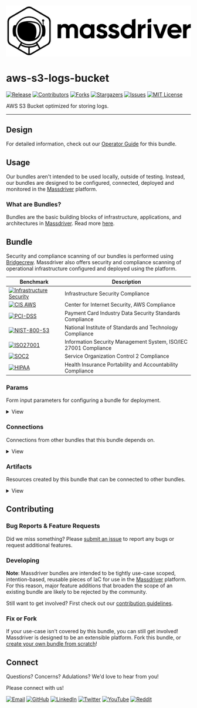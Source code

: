 [![Massdriver][logo]][website]

# aws-s3-logs-bucket

[![Release][release_shield]][release_url]
[![Contributors][contributors_shield]][contributors_url]
[![Forks][forks_shield]][forks_url]
[![Stargazers][stars_shield]][stars_url]
[![Issues][issues_shield]][issues_url]
[![MIT License][license_shield]][license_url]


AWS S3 Bucket optimized for storing logs.


---

## Design

For detailed information, check out our [Operator Guide](operator.mdx) for this bundle.

## Usage

Our bundles aren't intended to be used locally, outside of testing. Instead, our bundles are designed to be configured, connected, deployed and monitored in the [Massdriver][website] platform.

### What are Bundles?

Bundles are the basic building blocks of infrastructure, applications, and architectures in [Massdriver][website]. Read more [here](https://docs.massdriver.cloud/concepts/bundles).

## Bundle


<!-- COMPLIANCE:START -->

Security and compliance scanning of our bundles is performed using [Bridgecrew](https://www.bridgecrew.cloud/). Massdriver also offers security and compliance scanning of operational infrastructure configured and deployed using the platform.

| Benchmark | Description |
|--------|---------------|
| [![Infrastructure Security](https://www.bridgecrew.cloud/badges/github/massdriver-cloud/aws-s3-logs-bucket/general)](https://www.bridgecrew.cloud/link/badge?vcs=github&fullRepo=massdriver-cloud%2Faws-s3-logs-bucket&benchmark=INFRASTRUCTURE+SECURITY) | Infrastructure Security Compliance |
| [![CIS AWS](https://www.bridgecrew.cloud/badges/github/massdriver-cloud/aws-s3-logs-bucket/cis_aws)](https://www.bridgecrew.cloud/link/badge?vcs=github&fullRepo=massdriver-cloud%2Faws-s3-logs-bucket&benchmark=CIS+AWS+V1.2) | Center for Internet Security, AWS Compliance |
| [![PCI-DSS](https://www.bridgecrew.cloud/badges/github/massdriver-cloud/aws-s3-logs-bucket/pci)](https://www.bridgecrew.cloud/link/badge?vcs=github&fullRepo=massdriver-cloud%2Faws-s3-logs-bucket&benchmark=PCI-DSS+V3.2) | Payment Card Industry Data Security Standards Compliance |
| [![NIST-800-53](https://www.bridgecrew.cloud/badges/github/massdriver-cloud/aws-s3-logs-bucket/nist)](https://www.bridgecrew.cloud/link/badge?vcs=github&fullRepo=massdriver-cloud%2Faws-s3-logs-bucket&benchmark=NIST-800-53) | National Institute of Standards and Technology Compliance |
| [![ISO27001](https://www.bridgecrew.cloud/badges/github/massdriver-cloud/aws-s3-logs-bucket/iso)](https://www.bridgecrew.cloud/link/badge?vcs=github&fullRepo=massdriver-cloud%2Faws-s3-logs-bucket&benchmark=ISO27001) | Information Security Management System, ISO/IEC 27001 Compliance |
| [![SOC2](https://www.bridgecrew.cloud/badges/github/massdriver-cloud/aws-s3-logs-bucket/soc2)](https://www.bridgecrew.cloud/link/badge?vcs=github&fullRepo=massdriver-cloud%2Faws-s3-logs-bucket&benchmark=SOC2)| Service Organization Control 2 Compliance |
| [![HIPAA](https://www.bridgecrew.cloud/badges/github/massdriver-cloud/aws-s3-logs-bucket/hipaa)](https://www.bridgecrew.cloud/link/badge?vcs=github&fullRepo=massdriver-cloud%2Faws-s3-logs-bucket&benchmark=HIPAA) | Health Insurance Portability and Accountability Compliance |

<!-- COMPLIANCE:END -->

### Params

Form input parameters for configuring a bundle for deployment.

<details>
<summary>View</summary>

<!-- PARAMS:START -->
## Properties

- **`bucket`** *(object)*
  - **`region`** *(string)*: AWS Region to provision in.

    Examples:
    ```json
    "us-west-2"
    ```

## Examples

  ```json
  {
      "__name": "Default",
      "bucket": {
          "region": "us-west-2"
      }
  }
  ```

<!-- PARAMS:END -->

</details>

### Connections

Connections from other bundles that this bundle depends on.

<details>
<summary>View</summary>

<!-- CONNECTIONS:START -->
## Properties

- **`aws_authentication`** *(object)*: . Cannot contain additional properties.
  - **`data`** *(object)*
    - **`arn`** *(string)*: Amazon Resource Name.

      Examples:
      ```json
      "arn:aws:rds::ACCOUNT_NUMBER:db/prod"
      ```

      ```json
      "arn:aws:ec2::ACCOUNT_NUMBER:vpc/vpc-foo"
      ```

    - **`external_id`** *(string)*: An external ID is a piece of data that can be passed to the AssumeRole API of the Security Token Service (STS). You can then use the external ID in the condition element in a role's trust policy, allowing the role to be assumed only when a certain value is present in the external ID.
  - **`specs`** *(object)*
    - **`aws`** *(object)*: .
      - **`region`** *(string)*: AWS Region to provision in.

        Examples:
        ```json
        "us-west-2"
        ```

      - **`resource`** *(string)*
      - **`service`** *(string)*
      - **`zone`** *(string)*: AWS Availability Zone.

        Examples:
<!-- CONNECTIONS:END -->

</details>

### Artifacts

Resources created by this bundle that can be connected to other bundles.

<details>
<summary>View</summary>

<!-- ARTIFACTS:START -->
## Properties

- **`bucket`** *(object)*: Cannot contain additional properties.
  - **`data`** *(object)*
    - **`infrastructure`** *(object)*
      - **`arn`** *(string)*: Amazon Resource Name.

        Examples:
        ```json
        "arn:aws:rds::ACCOUNT_NUMBER:db/prod"
        ```

        ```json
        "arn:aws:ec2::ACCOUNT_NUMBER:vpc/vpc-foo"
        ```

    - **`security`** *(object)*: Informs downstream services of network and/or IAM policies. Cannot contain additional properties.
      - **`iam`** *(object)*: IAM Policies. Cannot contain additional properties.
        - **`^[a-z-/]+$`** *(object)*
          - **`policy_arn`** *(string)*: AWS IAM policy ARN.

            Examples:
            ```json
            "arn:aws:rds::ACCOUNT_NUMBER:db/prod"
            ```

            ```json
            "arn:aws:ec2::ACCOUNT_NUMBER:vpc/vpc-foo"
            ```

      - **`network`** *(object)*: AWS security group rules to inform downstream services of ports to open for communication. Cannot contain additional properties.
        - **`^[a-z-]+$`** *(object)*
          - **`arn`** *(string)*: Amazon Resource Name.

            Examples:
            ```json
            "arn:aws:rds::ACCOUNT_NUMBER:db/prod"
            ```

            ```json
            "arn:aws:ec2::ACCOUNT_NUMBER:vpc/vpc-foo"
            ```

          - **`port`** *(integer)*: Port number. Minimum: `0`. Maximum: `65535`.
          - **`protocol`** *(string)*: Must be one of: `['tcp', 'udp']`.
  - **`specs`** *(object)*
    - **`aws`** *(object)*: .
      - **`region`** *(string)*: AWS Region to provision in.

        Examples:
        ```json
        "us-west-2"
        ```

      - **`resource`** *(string)*
      - **`service`** *(string)*
      - **`zone`** *(string)*: AWS Availability Zone.

        Examples:
<!-- ARTIFACTS:END -->

</details>

## Contributing

<!-- CONTRIBUTING:START -->

### Bug Reports & Feature Requests

Did we miss something? Please [submit an issue](https://github.com/massdriver-cloud/aws-s3-logs-bucket/issues) to report any bugs or request additional features.

### Developing

**Note**: Massdriver bundles are intended to be tightly use-case scoped, intention-based, reusable pieces of IaC for use in the [Massdriver][website] platform. For this reason, major feature additions that broaden the scope of an existing bundle are likely to be rejected by the community.

Still want to get involved? First check out our [contribution guidelines](https://docs.massdriver.cloud/bundles/contributing).

### Fix or Fork

If your use-case isn't covered by this bundle, you can still get involved! Massdriver is designed to be an extensible platform. Fork this bundle, or [create your own bundle from scratch](https://docs.massdriver.cloud/bundles/development)!

<!-- CONTRIBUTING:END -->

## Connect

<!-- CONNECT:START -->

Questions? Concerns? Adulations? We'd love to hear from you!

Please connect with us!

[![Email][email_shield]][email_url]
[![GitHub][github_shield]][github_url]
[![LinkedIn][linkedin_shield]][linkedin_url]
[![Twitter][twitter_shield]][twitter_url]
[![YouTube][youtube_shield]][youtube_url]
[![Reddit][reddit_shield]][reddit_url]

<!-- markdownlint-disable -->

[logo]: https://raw.githubusercontent.com/massdriver-cloud/docs/main/static/img/logo-with-logotype-horizontal-400x110.svg
[docs]: https://docs.massdriver.cloud/?utm_source=github&utm_medium=readme&utm_campaign=aws-s3-logs-bucket&utm_content=docs
[website]: https://www.massdriver.cloud/?utm_source=github&utm_medium=readme&utm_campaign=aws-s3-logs-bucket&utm_content=website
[github]: https://github.com/massdriver-cloud?utm_source=github&utm_medium=readme&utm_campaign=aws-s3-logs-bucket&utm_content=github
[slack]: https://massdriverworkspace.slack.com/?utm_source=github&utm_medium=readme&utm_campaign=aws-s3-logs-bucket&utm_content=slack
[linkedin]: https://www.linkedin.com/company/massdriver/?utm_source=github&utm_medium=readme&utm_campaign=aws-s3-logs-bucket&utm_content=linkedin



[contributors_shield]: https://img.shields.io/github/contributors/massdriver-cloud/aws-s3-logs-bucket.svg?style=for-the-badge
[contributors_url]: https://github.com/massdriver-cloud/aws-s3-logs-bucket/graphs/contributors
[forks_shield]: https://img.shields.io/github/forks/massdriver-cloud/aws-s3-logs-bucket.svg?style=for-the-badge
[forks_url]: https://github.com/massdriver-cloud/aws-s3-logs-bucket/network/members
[stars_shield]: https://img.shields.io/github/stars/massdriver-cloud/aws-s3-logs-bucket.svg?style=for-the-badge
[stars_url]: https://github.com/massdriver-cloud/aws-s3-logs-bucket/stargazers
[issues_shield]: https://img.shields.io/github/issues/massdriver-cloud/aws-s3-logs-bucket.svg?style=for-the-badge
[issues_url]: https://github.com/massdriver-cloud/aws-s3-logs-bucket/issues
[release_url]: https://github.com/massdriver-cloud/aws-s3-logs-bucket/releases/latest
[release_shield]: https://img.shields.io/github/release/massdriver-cloud/aws-s3-logs-bucket.svg?style=for-the-badge
[license_shield]: https://img.shields.io/github/license/massdriver-cloud/aws-s3-logs-bucket.svg?style=for-the-badge
[license_url]: https://github.com/massdriver-cloud/aws-s3-logs-bucket/blob/main/LICENSE


[email_url]: mailto:support@massdriver.cloud
[email_shield]: https://img.shields.io/badge/email-Massdriver-black.svg?style=for-the-badge&logo=mail.ru&color=000000
[github_url]: mailto:support@massdriver.cloud
[github_shield]: https://img.shields.io/badge/follow-Github-black.svg?style=for-the-badge&logo=github&color=181717
[linkedin_url]: https://linkedin.com/in/massdriver-cloud
[linkedin_shield]: https://img.shields.io/badge/follow-LinkedIn-black.svg?style=for-the-badge&logo=linkedin&color=0A66C2
[twitter_url]: https://twitter.com/massdriver?utm_source=github&utm_medium=readme&utm_campaign=aws-s3-logs-bucket&utm_content=twitter
[twitter_shield]: https://img.shields.io/badge/follow-Twitter-black.svg?style=for-the-badge&logo=twitter&color=1DA1F2
[discourse_url]: https://community.massdriver.cloud?utm_source=github&utm_medium=readme&utm_campaign=aws-s3-logs-bucket&utm_content=discourse
[discourse_shield]: https://img.shields.io/badge/join-Discourse-black.svg?style=for-the-badge&logo=discourse&color=000000
[youtube_url]: https://www.youtube.com/channel/UCfj8P7MJcdlem2DJpvymtaQ
[youtube_shield]: https://img.shields.io/badge/subscribe-Youtube-black.svg?style=for-the-badge&logo=youtube&color=FF0000
[reddit_url]: https://www.reddit.com/r/massdriver
[reddit_shield]: https://img.shields.io/badge/subscribe-Reddit-black.svg?style=for-the-badge&logo=reddit&color=FF4500

<!-- markdownlint-restore -->

<!-- CONNECT:END -->

